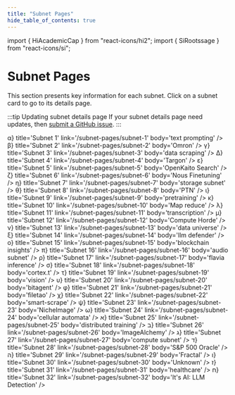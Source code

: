```yaml
---
title: "Subnet Pages"
hide_table_of_contents: true
---
```


import { HiAcademicCap } from "react-icons/hi2";
import { SiRootssage } from "react-icons/si";


# Subnet Pages

This section presents key information for each subnet. Click on a subnet card to go to its details page. 

:::tip Updating subnet details page
If your subnet details page need updates, then [submit a GitHub issue](https://github.com/opentensor/developer-docs/issues/new).
:::

<Cards>
    <CardSmall
    icon={SiRootssage}
    title='Subnet 0'
    link='/subnet-pages/subnet-0'
    body='root subnet' />
</Cards>

<Cards>
    <CardSmall
    icon={() => <span style={{ fontSize: '1.2rem', paddingBottom: '0.4rem', display: 'inline-block' }}>α</span>}
    title='Subnet 1'
    link='/subnet-pages/subnet-1'
    body='text prompting' />
    <CardSmall
    icon={() => <span style={{ fontSize: '1.2rem', paddingBottom: '0.4rem', display: 'inline-block' }}>β</span>}
    title='Subnet 2'
    link='/subnet-pages/subnet-2'
    body='Omron' />
    <CardSmall
    icon={() => <span style={{ fontSize: '1.2rem', paddingBottom: '0.4rem', display: 'inline-block' }}>γ</span>}
    title='Subnet 3'
    link='/subnet-pages/subnet-3'
    body='data scraping' />
    <CardSmall
    icon={() => <span style={{ fontSize: '1.2rem', paddingBottom: '0.4rem', display: 'inline-block' }}>Δ</span>}
    title='Subnet 4'
    link='/subnet-pages/subnet-4'
    body='Targon' />
</Cards>

<Cards>
    <CardSmall
    icon={() => <span style={{ fontSize: '1.2rem', paddingBottom: '0.4rem', display: 'inline-block' }}>ε</span>}
    title='Subnet 5'
    link='/subnet-pages/subnet-5'
    body='OpenKaito Search' />
    <CardSmall
    icon={() => <span style={{ fontSize: '1.2rem', paddingBottom: '0.4rem', display: 'inline-block' }}>ζ</span>}
    title='Subnet 6'
    link='/subnet-pages/subnet-6'
    body='Nous Finetuning' />
    <CardSmall
    icon={() => <span style={{ fontSize: '1.2rem', paddingBottom: '0.4rem', display: 'inline-block' }}>η</span>}
    title='Subnet 7'
    link='/subnet-pages/subnet-7'
    body='storage subnet' />
    <CardSmall
    icon={() => <span style={{ fontSize: '1.2rem', paddingBottom: '0.4rem', display: 'inline-block' }}>θ</span>}
    title='Subnet 8'
    link='/subnet-pages/subnet-8'
    body='PTN' />
</Cards>

<Cards>
    <CardSmall
    icon={() => <span style={{ fontSize: '1.2rem', paddingBottom: '0.4rem', display: 'inline-block' }}>ι</span>}
    title='Subnet 9'
    link='/subnet-pages/subnet-9'
    body='pretraining' />
    <CardSmall
    icon={() => <span style={{ fontSize: '1.2rem', paddingBottom: '0.4rem', display: 'inline-block' }}>κ</span>}
    title='Subnet 10'
    link='/subnet-pages/subnet-10'
    body='Map reduce' />
    <CardSmall
    icon={() => <span style={{ fontSize: '1.2rem', paddingBottom: '0.4rem', display: 'inline-block' }}>λ</span>}
    title='Subnet 11'
    link='/subnet-pages/subnet-11'
    body='transcription' />
    <CardSmall
    icon={() => <span style={{ fontSize: '1.2rem', paddingBottom: '0.4rem', display: 'inline-block' }}>μ</span>}
    title='Subnet 12'
    link='/subnet-pages/subnet-12'
    body='Compute Horde' />
</Cards>

<Cards>
    <CardSmall
    icon={() => <span style={{ fontSize: '1.2rem', paddingBottom: '0.4rem', display: 'inline-block' }}>ν</span>}
    title='Subnet 13'
    link='/subnet-pages/subnet-13'
    body='data universe' />
    <CardSmall
    icon={() => <span style={{ fontSize: '1.2rem', paddingBottom: '0.4rem', display: 'inline-block' }}>ξ</span>}
    title='Subnet 14'
    link='/subnet-pages/subnet-14'
    body='llm defender' />
    <CardSmall
    icon={() => <span style={{ fontSize: '1.2rem', paddingBottom: '0.4rem', display: 'inline-block' }}>ο</span>}
    title='Subnet 15'
    link='/subnet-pages/subnet-15'
    body='blockchain insights' />
    <CardSmall
    icon={() => <span style={{ fontSize: '1.2rem', paddingBottom: '0.4rem', display: 'inline-block' }}>π</span>}
    title='Subnet 16'
    link='/subnet-pages/subnet-16'
    body='audio subnet' />
</Cards>

<Cards>
    <CardSmall
    icon={() => <span style={{ fontSize: '1.2rem', paddingBottom: '0.4rem', display: 'inline-block' }}>ρ</span>}
    title='Subnet 17'
    link='/subnet-pages/subnet-17'
    body='flavia  inference' />
    <CardSmall
    icon={() => <span style={{ fontSize: '1.2rem', paddingBottom: '0.4rem', display: 'inline-block' }}>σ</span>}
    title='Subnet 18'
    link='/subnet-pages/subnet-18'
    body='cortex.t' />
    <CardSmall
    icon={() => <span style={{ fontSize: '1.2rem', paddingBottom: '0.4rem', display: 'inline-block' }}>τ</span>}
    title='Subnet 19'
    link='/subnet-pages/subnet-19'
    body='vision' />
    <CardSmall
    icon={() => <span style={{ fontSize: '1.2rem', paddingBottom: '0.4rem', display: 'inline-block' }}>υ</span>}
    title='Subnet 20'
    link='/subnet-pages/subnet-20'
    body='bitagent' />
</Cards>

<Cards>
    <CardSmall
    icon={() => <span style={{ fontSize: '1.2rem', paddingBottom: '0.4rem', display: 'inline-block' }}>φ</span>}
    title='Subnet 21'
    link='/subnet-pages/subnet-21'
    body='filetao' />
    <CardSmall
    icon={() => <span style={{ fontSize: '1.2rem', paddingBottom: '0.4rem', display: 'inline-block' }}>χ</span>}
    title='Subnet 22'
    link='/subnet-pages/subnet-22'
    body='smart-scrape' />
    <CardSmall
    icon={() => <span style={{ fontSize: '1.2rem', paddingBottom: '0.4rem', display: 'inline-block' }}>ψ</span>}
    title='Subnet 23'
    link='/subnet-pages/subnet-23'
    body='NicheImage' />
    <CardSmall
    icon={() => <span style={{ fontSize: '1.2rem', paddingBottom: '0.4rem', display: 'inline-block' }}>ω</span>}
    title='Subnet 24'
    link='/subnet-pages/subnet-24'
    body='cellular automata' />
</Cards>

<Cards>
    <CardSmall
    icon={() => <span style={{ fontSize: '1.2rem', paddingBottom: '0.4rem', display: 'inline-block' }}>א</span>}
    title='Subnet 25'
    link='/subnet-pages/subnet-25'
    body='distributed training' />
    <CardSmall
    icon={() => <span style={{ fontSize: '1.2rem', paddingBottom: '0.4rem', display: 'inline-block' }}>ב</span>}
    title='Subnet 26'
    link='/subnet-pages/subnet-26'
    body='ImageAlchemy' />
    <CardSmall
    icon={() => <span style={{ fontSize: '1.2rem', paddingBottom: '0.4rem', display: 'inline-block' }}>ג</span>}
    title='Subnet 27'
    link='/subnet-pages/subnet-27'
    body='compute subnet' />
    <CardSmall
    icon={() => <span style={{ fontSize: '1.2rem', paddingBottom: '0.4rem', display: 'inline-block' }}>ד</span>}
    title='Subnet 28'
    link='/subnet-pages/subnet-28'
    body='S&P 500 Oracle' />
</Cards>

<Cards>
    <CardSmall
    icon={() => <span style={{ fontSize: '1.2rem', paddingBottom: '0.4rem', display: 'inline-block' }}>ה</span>}
    title='Subnet 29'
    link='/subnet-pages/subnet-29'
    body='Fractal' />
    <CardSmall
    icon={() => <span style={{ fontSize: '1.2rem', paddingBottom: '0.4rem', display: 'inline-block' }}>ו</span>}
    title='Subnet 30'
    link='/subnet-pages/subnet-30'
    body='Unknown' />
    <CardSmall
    icon={() => <span style={{ fontSize: '1.2rem', paddingBottom: '0.4rem', display: 'inline-block' }}>ז</span>}
    title='Subnet 31'
    link='/subnet-pages/subnet-31'
    body='healthcare' />
    <CardSmall
    icon={() => <span style={{ fontSize: '1.2rem', paddingBottom: '0.4rem', display: 'inline-block' }}>ח</span>}
    title='Subnet 32'
    link='/subnet-pages/subnet-32'
    body='It&apos;s AI: LLM Detection' />
</Cards>
